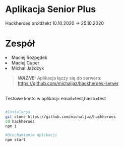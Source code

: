 # Aplikacja Senior Plus
Hackheroes prołdżekt
10.10.2020 -> 25.10.2020

# Zespół
<li>
	Maciej Rozpędek
</li>
<li>
	Maciej Cuper
</li>
<li>
	Michał Jażdżyk
</li>

> **_WAŻNE:_**  Aplikacja łączy się do serwera: <a href="https://github.com/michaljaz/hackheroes-server"> https://github.com/michaljaz/hackheroes-server </a>
<br>
Testowe konto w aplikacji: email=test,hasło=test


```bash

#Instalacja
git clone https://github.com/michaljaz/hackheroes
cd hackheroes
npm i

#Uruchamianie aplikacji
npm start

```
